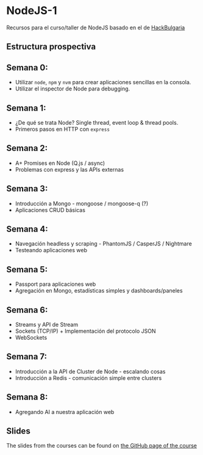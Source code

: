 NodeJS-1
=========

Recursos para el curso/taller de NodeJS basado en el de [HackBulgaria](https://github.com/HackBulgaria/NodeJS-1)

## Estructura prospectiva

## Semana 0:

* Utilizar `node`, `npm` y `nvm` para crear aplicaciones sencillas en la consola.
* Utilizar el inspector de Node para debugging.

## Semana 1:

* ¿De qué se trata Node? Single thread, event loop & thread pools.
* Primeros pasos en HTTP con `express`

## Semana 2:

* A+ Promises en Node (Q.js / async)
* Problemas con express y las APIs externas

## Semana 3:

* Introducción a Mongo - mongoose / mongoose-q (?)
* Aplicaciones CRUD básicas

## Semana 4:

* Navegación headless y scraping - PhantomJS / CasperJS / Nightmare
* Testeando aplicaciones web

## Semana 5:

* Passport para aplicaciones web
* Agregación en Mongo, estadísticas simples y dashboards/paneles

## Semana 6:

* Streams y API de Stream
* Sockets (TCP/IP) + Implementación del protocolo JSON
* WebSockets

## Semana 7:

* Introducción a la API de Cluster de Node - escalando cosas
* Introducción a Redis - comunicación simple entre clusters

## Semana 8:

* Agregando AI a nuestra aplicación web

## Slides
The slides from the courses can be found on [the GitHub page of the course](http://hackbulgaria.github.io/NodeJS-1/)
